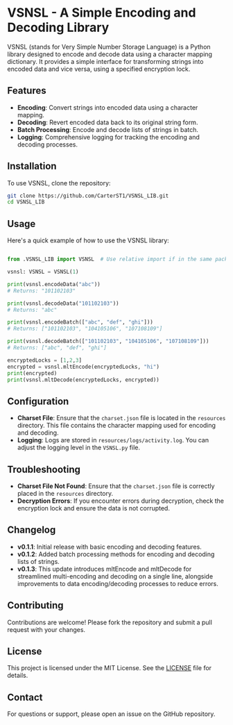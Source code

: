 # VSNSL - A Simple Encoding and Decoding Library

VSNSL (stands for Very Simple Number Storage Language) is a Python library designed to encode and decode data using a character mapping dictionary. It provides a simple interface for transforming strings into encoded data and vice versa, using a specified encryption lock.

## Features

- **Encoding**: Convert strings into encoded data using a character mapping.
- **Decoding**: Revert encoded data back to its original string form.
- **Batch Processing**: Encode and decode lists of strings in batch.
- **Logging**: Comprehensive logging for tracking the encoding and decoding processes.

## Installation

To use VSNSL, clone the repository:

```bash
git clone https://github.com/CarterST1/VSNSL_LIB.git
cd VSNSL_LIB
```

## Usage

Here's a quick example of how to use the VSNSL library:

```python

from .VSNSL_LIB import VSNSL  # Use relative import if in the same package

vsnsl: VSNSL = VSNSL(1)

print(vsnsl.encodeData("abc"))
# Returns: "101102103"

print(vsnsl.decodeData("101102103"))
# Returns: "abc"

print(vsnsl.encodeBatch(["abc", "def", "ghi"]))
# Returns: ["101102103", "104105106", "107108109"]

print(vsnsl.decodeBatch(["101102103", "104105106", "107108109"]))
# Returns: ["abc", "def", "ghi"]

encryptedLocks = [1,2,3]
encrypted = vsnsl.mltEncode(encryptedLocks, "hi")
print(encrypted)
print(vsnsl.mltDecode(encryptedLocks, encrypted))
```

## Configuration

- **Charset File**: Ensure that the `charset.json` file is located in the `resources` directory. This file contains the character mapping used for encoding and decoding.
- **Logging**: Logs are stored in `resources/logs/activity.log`. You can adjust the logging level in the `VSNSL.py` file.

## Troubleshooting

- **Charset File Not Found**: Ensure that the `charset.json` file is correctly placed in the `resources` directory.
- **Decryption Errors**: If you encounter errors during decryption, check the encryption lock and ensure the data is not corrupted.

## Changelog

- **v0.1.1**: Initial release with basic encoding and decoding features.
- **v0.1.2**: Added batch processing methods for encoding and decoding lists of strings.
- **v0.1.3**: This update introduces mltEncode and mltDecode for streamlined multi-encoding and decoding on a single line, alongside improvements to data encoding/decoding processes to reduce errors.

## Contributing

Contributions are welcome! Please fork the repository and submit a pull request with your changes.

## License

This project is licensed under the MIT License. See the [LICENSE](license.md) file for details.

## Contact

For questions or support, please open an issue on the GitHub repository.

